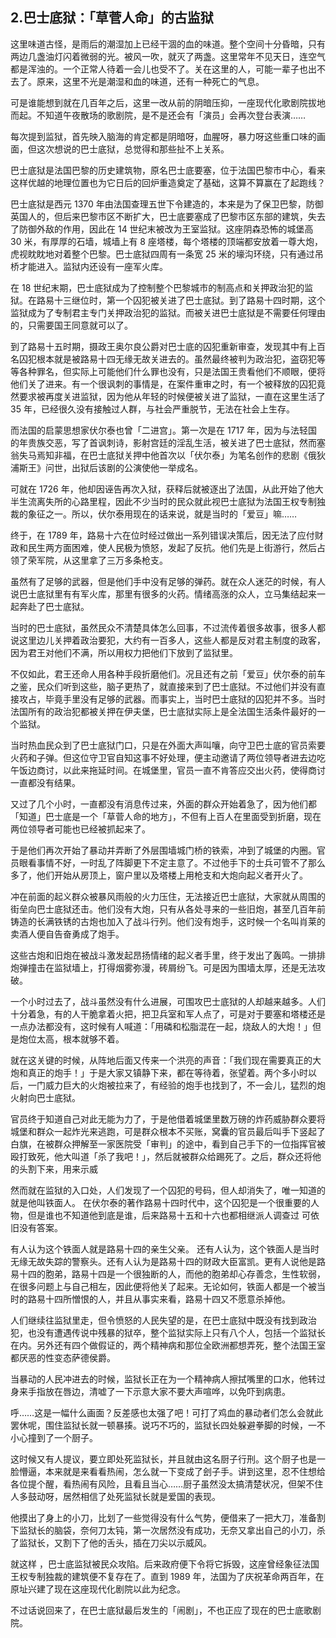 ## 2.巴士底狱：「草菅人命」的古监狱
这里味道古怪，是雨后的潮湿加上已经干涸的血的味道。整个空间十分昏暗，只有两边几盏油灯闪着微弱的光。被风一吹，就灭了两盏。这里常年不见天日，连空气都是浑浊的。一个正常人待着一会儿也受不了。关在这里的人，可能一辈子也出不去了。原来，这里不光是潮湿和血的味道，还有一种死亡的气息。


可是谁能想到就在几百年之后，这里一改从前的阴暗压抑，一座现代化歌剧院拔地而起。不知道午夜散场的歌剧院，是不是还会有「演员」会再次登台表演……


每次提到监狱，首先映入脑海的肯定都是阴暗呀，血腥呀，暴力呀这些重口味的画面，但这次想说的巴士底狱，总觉得和那些扯不上关系。


巴士底狱是法国巴黎的历史建筑物，原名巴士底要塞，位于法国巴黎市中心，看来这样优越的地理位置也为它日后的回炉重造奠定了基础，这算不算赢在了起跑线？


巴士底狱是西元 1370 年由法国查理五世下令建造的，本来是为了保卫巴黎，防御英国人的，但后来巴黎市区不断扩大，巴士底要塞成了巴黎市区东部的建筑，失去了防御外敌的作用，因此在 14 世纪末被改为王室监狱。这座阴森恐怖的城堡高 30 米，有厚厚的石墙，城墙上有 8 座塔楼，每个塔楼的顶端都安放着一尊大炮，虎视眈眈地对着整个巴黎。巴士底狱四周有一条宽 25 米的壕沟环绕，只有通过吊桥才能进入。监狱内还设有一座军火库。


在 18 世纪末期，巴士底狱成为了控制整个巴黎城市的制高点和关押政治犯的监狱。在路易十三继位时，第一个囚犯被关进了巴士底狱。到了路易十四时期，这个监狱成为了专制君主专门关押政治犯的监狱。而被关进巴士底狱是不需要任何理由的，只需要国王同意就可以了。


到了路易十五时期，摄政王奥尔良公爵对巴士底的囚犯重新审查，发现其中有上百名囚犯根本就是被路易十四无缘无故关进去的。虽然最终被判为政治犯，盗窃犯等等各种罪名，但实际上可能他们什么罪也没有，只是法国王贵看他们不顺眼，便将他们关了进来。有一个很讽刺的事情是，在案件重审之时，有一个被释放的囚犯竟然要求被再度关进监狱，因为他从年轻的时候便被关进了监狱，一直在这里生活了 35 年，已经很久没有接触过人群，与社会严重脱节，无法在社会上生存。


而法国的启蒙思想家伏尔泰也曾「二进宫」。第一次是在 1717 年，因为与法轻国的年贵族交恶，写了首讽刺诗，影射宫廷的淫乱生活，被关进了巴士底狱，然而塞翁失马焉知非福，在巴士底狱关押中他首次以「伏尔泰」为笔名创作的悲剧《俄狄浦斯王》问世，出狱后该剧的公演使他一举成名。


可就在 1726 年，他却因诬告再次入狱，获释后就被逐出了法国，从此开始了他大半生流离失所的心路里程，因此不少当时的民众就此视巴士底狱为法国王权专制独裁的象征之一。所以，伏尔泰用现在的话来说，就是当时的「爱豆」嘛……


终于，在 1789 年，路易十六在位时经过做出一系列错误决策后，因无法了应付财政和民生两方面困难，使人民极为愤怒，发起了反抗。他们先是上街游行，然后占领了荣军院，从这里拿了三万多条枪支。


虽然有了足够的武器，但是他们手中没有足够的弹药。就在众人迷茫的时候，有人说巴士底狱里有有军火库，那里有很多的火药。情绪高涨的众人，立马集结起来一起奔赴了巴士底狱。


当时的巴士底狱，虽然民众不清楚具体怎么回事，不过流传着很多故事，很多人都说这里边儿关押着政治要犯，大约有一百多人，这些人都是反对君主制度的政客，因为君王对他们不满，所以用权力把他们下放到了监狱里。


不仅如此，君王还命人用各种手段折磨他们。况且还有之前「爱豆」伏尔泰的前车之鉴，民众们听到这些，脑子更热了，就直接来到了巴士底狱。不过他们并没有直接攻占，毕竟手里没有足够的武器。而事实上，当时巴士底狱的囚犯并不多。当时法国所有的政治犯都被关押在伊夫堡，巴士底狱实际上是全法国生活条件最好的一个监狱。


当时热血民众到了巴士底狱门口，只是在外面大声叫嚷，向守卫巴士底的官员索要火药和子弹。但这位守卫官自知这事不好处理，便主动邀请了两位领导者进去边吃午饭边商讨，以此来拖延时间。在城堡里，官员一直不肯答应交出火药，使得商讨一直都没有结果。


又过了几个小时，一直都没有消息传过来，外面的群众开始着急了，因为他们都「知道」巴士底是一个「草菅人命的地方」，不但有上百人在里面受到折磨，现在两位领导者可能也已经被抓起来了。


于是他们再次开始了暴动并弄断了外层围墙城门桥的铁索，冲到了城堡的内圈。官员眼看事情不好，一时乱了阵脚更下不定主意了。不过他手下的士兵可管不了那么多了，他们开始从房顶上，窗户里以及塔楼上用枪支和大炮向起义者开火了。


冲在前面的起义群众被暴风雨般的火力压住，无法接近巴士底狱，大家就从周围的街垒向巴士底狱还击。他们没有大炮，只有从各处寻来的一些旧炮，甚至几百年前铸造的长满铁锈的古炮也加入了战斗行列。他们没有炮手，这时候一个名叫肖莱的卖酒人便自告奋勇成了炮手。


这些古炮和旧炮在被战斗激发起昂扬情绪的起义者手里，终于发出了轰鸣。一排排炮弹撞击在监狱墙上，打得烟雾弥漫，砖屑纷飞。可是因为围墙太厚，还是无法攻破。


一个小时过去了，战斗虽然没有什么进展，可围攻巴士底狱的人却越来越多。人们十分着急，有的人干脆拿着火把，把卫兵室和军人点了，可是对于要塞和塔楼还是一点办法都没有，这时候有人喊道：「用磷和松脂混在一起，烧敌人的大炮！」但是炮位太高，根本就够不着。


就在这关键的时候，从阵地后面又传来一个洪亮的声音：「我们现在需要真正的大炮和真正的炮手！」于是大家又镇静下来，都在等待着，张望着。两个多小时以后，一门威力巨大的火炮被拉来了，有经验的炮手也找到了，不一会儿，猛烈的炮火射向巴士底狱。


官员终于知道自己对此无能为力了，于是他借着城堡里数万磅的炸药威胁群众要将城堡和群众一起炸光来逃跑，可是群众根本不买账，窝囊的官员最后叫手下竖起了白旗，在被群众押解至一家医院受「审判」的途中，看到自己手下的一位指挥官被殴打致死，他大叫道「杀了我吧！」，然后就被群众给踢死了。之后，群众还将他的头割下来，用来示威


然而就在监狱的入口处，人们发现了一个囚犯的号码，但人却消失了，唯一知道的就是他叫铁面人。 在伏尔泰的著作路易十四时代中，这个囚犯是一个很重要的人物，但是谁也不知道他到底是谁，后来路易十五和十六也都相继派人调查过 可依旧没有答案。


有人认为这个铁面人就是路易十四的亲生父亲。 还有人认为，这个铁面人是当时无缘无故失踪的警察头。还有人认为是路易十四的财政大臣富凯。更有人说他是路易十四的胞弟，路易十四是一个很独断的人，而他的胞弟却心存善念，生性软弱，在很多问题上与自己相左，因此便将他关了起来。无论如何，铁面人都是一个被当时的路易十四所憎恨的人，并且从事实来看，路易十四又不愿意杀掉他。


人们继续往监狱里走，但令愤怒的人民失望的是，在巴士底狱中既没有找到政治犯，也没有遭遇传说中残暴的狱卒，整个监狱实际上只有八个人，包括一个监狱长在内。另外还有四个做假证的，两个精神病和那位全欧洲都想弄死，整个法国王室都厌恶的性变态萨德侯爵。


当暴动的人民冲进去的时候，监狱长正在为一个精神病人擦拭嘴里的口水，他转过身来手指放在唇边，清嘘了一下示意大家不要大声喧哗，以免吓到病患。


呼……这是一幅什么画面？反差感也太强了吧！可打了鸡血的暴动者们怎么会就此罢休呢，围住监狱长就一顿暴揍。说巧不巧的，监狱长四处躲避拳脚的时候，一不小心撞到了一个厨子。


这时候又有人提议，要立即处死监狱长，并且就由这名厨子行刑。这个厨子也是一脸懵逼，本来就是来看看热闹，怎么就一下变成了刽子手。讲到这里，忍不住想给各位提个醒，看热闹有风险，且看且当心……厨子虽然没太搞清楚状况，但架不住人多鼓动呀，居然相信了处死监狱长就是爱国的表现。


他摸出了身上的小刀，比划了一些觉得没有什么气势，便借来了一把大刀，准备割下监狱长的脑袋，奈何刀太钝，第一次居然没有成功，无奈又拿出自己的小刀，杀了监狱长，又割下了他的舌头，插在刀尖以示威风。


就这样 ，巴士底监狱被民众攻陷。后来政府便下令将它拆毁，这座曾经象征法国王权专制独裁的建筑便不复存在了。直到 1989 年，法国为了庆祝革命两百年，在原址兴建了现在这座现代化剧院以此为纪念。


不过话说回来了，在巴士底狱最后发生的「闹剧」，不也正应了现在的巴士底歌剧院。

